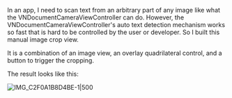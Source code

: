 In an app, I need to scan text from an arbitrary part of any image like what the VNDocumentCameraViewController can do. However, the VNDocumentCameraViewController's auto text detection mechanism works so fast that is hard to be controlled by the user or developer. So I built this manual image crop view.

It is a combination of an image view, an overlay quadrilateral control, and a button to trigger the cropping.

The result looks like this:

![IMG_C2F0A1B8D4BE-1|500](https://github.com/Jack-KW/Swift/assets/62434637/03d87f6c-bc84-4778-8576-d9c4cc040896)

